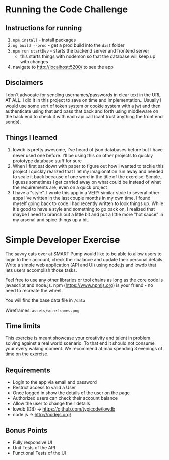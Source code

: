 # Running the Code Challenge

## Instructions for running
1. `npm install` - install packages
1. `ng build --prod` - get a prod build into the `dist` folder
1. `npm run startDev` - starts the backend server and frontend server
   + this starts things with nodemon so that the database will keep up with changes
1. navigate to [http://localhost:5200/](http://localhost:5200/) to see the app

## Disclaimers

I don't advocate for sending usernames/passwords in clear text in the URL AT ALL. I did it in this project to save on time and implementation.. Usually I would use some sort of token system or cookie system with a jwt and then authenticate using that and pass that back and forth using middleware on the back end to check it with each api call (cant trust anything the front end sends).

## Things I learned

1. lowdb is pretty awesome, I've heard of json databases before but I have never used one before. I'll be using this on other projects to quickly prototype database stuff for sure
1. When I first sat down with paper to figure out how I wanted to tackle this project I quickly realized that I let my imagionation run away and needed to scale it back because of one word in the title of the exercise. Simple.. I guess sometimes I get carried away on what could be instead of what the requirements are, even on a quick project
1. I have a "style". I wrote this app in a VERY similar style to several other apps I've written in the last couple months in my own time. I found myself going back to code I had recently written to look things up. While it's good to have a style and something to go back on, I realized that maybe I need to branch out a little bit and put a little more "hot sauce" in my arsenal and spice things up a bit. 

# Simple Developer Exercise 

The savvy cats over at SMART Pump would like to be able to allow users to login to their account, check their balance and update their personal details. Write a simple web application (API and UI) using node.js and lowdb that lets users accomplish those tasks. 

Feel free to use any other libraries or tool chains as long as the core code is javascript and node.js. npm (https://www.npmjs.org) is your friend - no need to recreate the wheel. 

You will find the base data file in `/data`

Wireframes: `assets/wireframes.png`

## Time limits

This exercise is meant showcase your creativity and talent in problem solving against a real world scenario. To that end it should not consume your every waking moment. We recommend at max spending 3 evenings of time on the exercise. 

## Requirements

* Login to the app via email and password
* Restrict access to valid a User
* Once logged in show the details of the user on the page
* Authorized users can check their account balance
* Allow the user to change their details
* lowdb (DB) -> https://github.com/typicode/lowdb
* node.js -> http://nodejs.org/ 

## Bonus Points

* Fully responsive UI
* Unit Tests of the API
* Functional Tests of the UI
